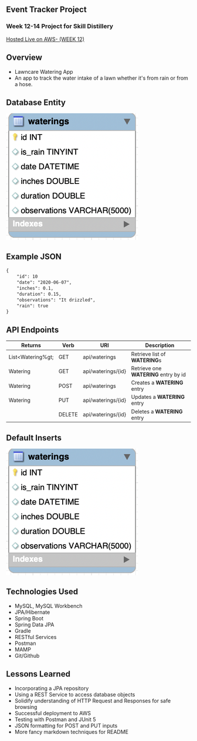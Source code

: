 ## Event Tracker Project

### Week 12-14 Project for Skill Distillery

[Hosted Live on AWS- (WEEK 12)](http://3.22.22.68:8080/BigGreen/api/waterings)


## Overview
* Lawncare Watering App
* An app to track the water intake of a lawn whether it's from rain or from a hose.

## Database Entity

![Watering Entity](https://github.com/mikematosky/EventTrackerProject/blob/master/watering_table.png)


## Example JSON

```
{
    "id": 10
    "date": "2020-06-07",
    "inches": 0.1,
    "duration": 0.15,
    "observations": "It drizzled",
    "rain": true
}
```


## API Endpoints
| Returns | Verb     | URI   | Description |
|---------|----------|-------|-------------|
| List&lt;Watering%gt; | GET | api/waterings | Retrieve list of **WATERING**s |
| Watering | GET | api/waterings/{id} | Retrieve one **WATERING** entry by id |
| Watering | POST | api/waterings | Creates a **WATERING** entry |
| Watering | PUT | api/waterings/{id} | Updates a **WATERING** entry |
| | DELETE | api/waterings/{id} | Deletes a **WATERING** entry |


## Default Inserts

![Waterings Data](https://github.com/mikematosky/EventTrackerProject/blob/master/watering_table.png)


## Technologies Used
* MySQL, MySQL Workbench
* JPA/Hibernate
* Spring Boot
* Spring Data JPA
* Gradle
* RESTful Services
* Postman
* MAMP
* Git/Github

## Lessons Learned
* Incorporating a JPA repository
* Using a REST Service to access database objects
* Solidify understanding of HTTP Request and Responses for safe browsing
* Successful deployment to AWS
* Testing with Postman and JUnit 5
* JSON formatting for POST and PUT inputs
* More fancy markdown techniques for README
